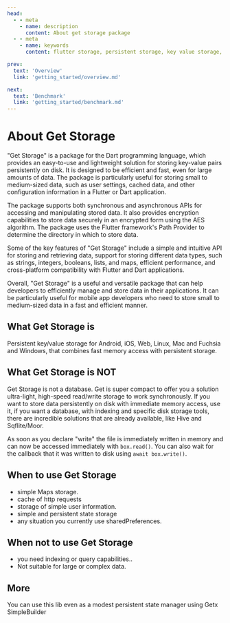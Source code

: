 ```yaml
---
head:
  - - meta
    - name: description
      content: About get storage package
  - - meta
    - name: keywords
      content: flutter storage, persistent storage, key value storage, local data storage, shared preferences, flutter data caching, flutter state management, flutter local storage , flutter , dart, getx

prev:
  text: 'Overview'
  link: 'getting_started/overview.md'

next:
  text: 'Benchmark'
  link: 'getting_started/benchmark.md'
---
```




# About Get Storage

"Get Storage" is a package for the Dart programming language, which provides an easy-to-use and lightweight solution for storing key-value pairs persistently on disk. It is designed to be efficient and fast, even for large amounts of data. The package is particularly useful for storing small to medium-sized data, such as user settings, cached data, and other configuration information in a Flutter or Dart application.

The package supports both synchronous and asynchronous APIs for accessing and manipulating stored data. It also provides encryption capabilities to store data securely in an encrypted form using the AES algorithm. The package uses the Flutter framework's Path Provider to determine the directory in which to store data.

Some of the key features of "Get Storage" include a simple and intuitive API for storing and retrieving data, support for storing different data types, such as strings, integers, booleans, lists, and maps, efficient performance, and cross-platform compatibility with Flutter and Dart applications.

Overall, "Get Storage" is a useful and versatile package that can help developers to efficiently manage and store data in their applications. It can be particularly useful for mobile app developers who need to store small to medium-sized data in a fast and efficient manner.

## What Get Storage is

Persistent key/value storage for Android, iOS, Web, Linux, Mac and Fuchsia and Windows, that combines fast memory access with persistent storage.

## What Get Storage is NOT

Get Storage is not a database. Get is super compact to offer you a solution ultra-light, high-speed read/write storage to work synchronously. If you want to store data persistently on disk with immediate memory access, use it, if you want a database, with indexing and specific disk storage tools, there are incredible solutions that are already available, like Hive and Sqflite/Moor.

As soon as you declare "write" the file is immediately written in memory and can now be accessed immediately with `box.read()`. You can also wait for the callback that it was written to disk using `await box.write()`.

## When to use Get Storage

- simple Maps storage.
- cache of http requests
- storage of simple user information.
- simple and persistent state storage
- any situation you currently use sharedPreferences.

## When not to use Get Storage

- you need indexing or query capabilities..
- Not suitable for large or complex data.

## More

You can use this lib even as a modest persistent state manager using Getx SimpleBuilder
